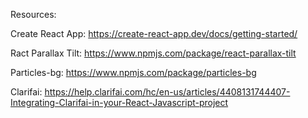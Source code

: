 Resources:

Create React App: https://create-react-app.dev/docs/getting-started/

Ract Parallax Tilt: https://www.npmjs.com/package/react-parallax-tilt

Particles-bg: https://www.npmjs.com/package/particles-bg

Clarifai: https://help.clarifai.com/hc/en-us/articles/4408131744407-Integrating-Clarifai-in-your-React-Javascript-project
